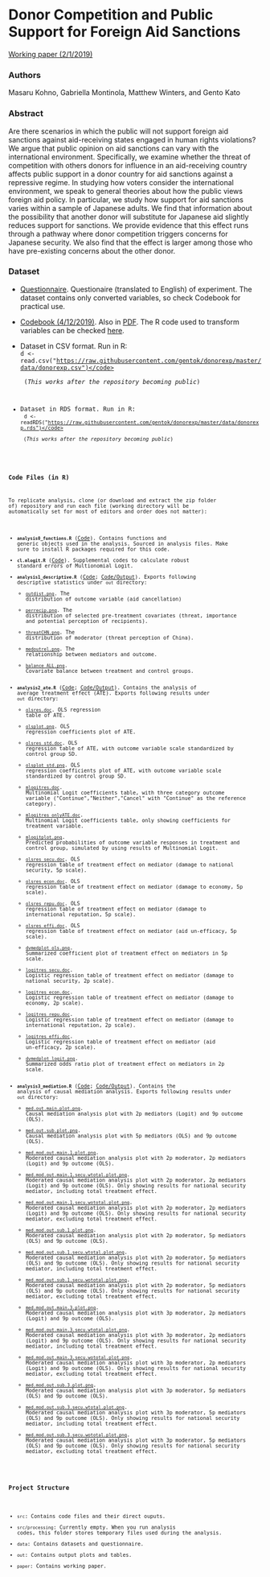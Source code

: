 # Donor Competition and Public Support for Foreign Aid Sanctions

[Working paper (2/1/2019)](paper/DonorCompetition_v2.4.pdf)

### Authors 
Masaru Kohno, Gabriella Montinola, Matthew Winters, and Gento Kato

### Abstract
Are there scenarios in which the public will not support foreign aid sanctions against aid-receiving states engaged in human rights violations? We argue that public opinion on aid sanctions can vary with the international environment. Specifically, we examine whether the threat of competition with others donors for influence in an aid-receiving country affects public support in a donor country for aid sanctions against a repressive regime. In studying how voters consider the international environment, we speak to general theories about how the public views foreign aid policy. In particular, we study how support for aid sanctions varies within a sample of Japanese adults.  We find that information about the possibility that another donor will substitute for Japanese aid slightly reduces support for sanctions.  We provide evidence that this effect runs through a pathway where donor competition triggers concerns for Japanese security.  We also find that the effect is larger among those who have pre-existing concerns about the other donor.

### Dataset

* [Questionnaire](data/Questionnaire_English.pdf). Questionaire (translated to English) of experiment. The dataset contains only converted variables, so check Codebook for practical use.

* [Codebook (4/12/2019)](src/data_recode.md). Also in [PDF](src/data_recode.pdf). The R code used to transform variables can be checked [here](src/data_recode.R).

* Dataset in CSV format. Run in R: <br> <code>d <- read.csv("https://raw.githubusercontent.com/gentok/donorexp/master/data/donorexp.csv")</code> <br> (*This works after the repository becoming public*)

* Dataset in RDS format. Run in R: <br> <code>d <- readRDS("https://raw.githubusercontent.com/gentok/donorexp/master/data/donorexp.rds")</code> <br> (*This works after the repository becoming public*)

### Code Files (in R)

To replicate analysis, clone (or download and extract the zip folder of) repository and run each file (working directory will be automatically set for most of editors and order does not matter):

* <code>**analysis0_functions.R**</code> ([Code](src/analysis0_functions.R)). Contains functions and generic objects used in the analysis. Sourced in analysis files. Make sure to install R packages required for this code.
* <code>**cl.mlogit.R**</code> ([Code](src/cl.mlogit.R)). Supplemental codes to calculate robust standard errors of Multionomial Logit.
* <code>**analysis1_descriptive.R**</code> ([Code](src/analysis1_descriptive.R); [Code/Output](src/analysis1_descriptive.md)). Exports following descriptive statistics under <code>out</code> directory:
    * [<code>outdist.png</code>](out/outdist.png). The distribution of outcome variable (aid cancellation)
    * [<code>perrecip.png</code>](out/perrecip.png). The distribution of selected pre-treatment covariates (threat, importance and potential perception of recipients).
    * [<code>threatCHN.png</code>](out/threatCHN.png). The distribution of moderator (threat perception of China).
    * [<code>medoutrel.png</code>](out/medoutrel.png). The relationship between mediators and outcome.
    * [<code>balance_ALL.png</code>](out/balance_ALL.png). Covariate balance between treatment and control groups.
* <code>**analysis2_ate.R**</code> ([Code](src/analysis2_ate.R); [Code/Output](src/analysis2_ate.md)). Contains the analysis of average treatment effect (ATE). Exports following results under <code>out</code> directory:
    * [<code>olsres.doc</code>](out/olsres.doc). OLS regression table of ATE.
    * [<code>olsplot.png</code>](out/olsplot.png). OLS regression coefficients plot of ATE.
    * [<code>olsres_std.doc</code>](out/olsres_std.doc). OLS regression table of ATE, with outcome variable scale standardized by control group SD.
    * [<code>olsplot_std.png</code>](out/olsplot_std.png). OLS regression coefficients plot of ATE, with outcome variable scale standardized by control group SD.
    * [<code>mlogitres.doc</code>](out/mlogitres.doc). Multinomial Logit coefficients table, with three category outcome variable ("Continue","Neither","Cancel" with "Continue" as the reference category).
    * [<code>mlogitres_onlyATE.doc</code>](out/mlogitres_onlyATE.doc). Multinomial Logit coefficients table, only showing coefficients for treatment variable.
    * [<code>mlogitplot.png</code>](out/mlogitplot.png). Predicted probabilities of outcome variable responses in treatment and control group, simulated by using results of Multinomial Logit.
    * [<code>olsres_secu.doc</code>](out/olsres_secu.doc). OLS regression table of treatment effect on mediator (damage to national security, 5p scale).
    * [<code>olsres_econ.doc</code>](out/olsres_econ.doc). OLS regression table of treatment effect on mediator (damage to economy, 5p scale).
    * [<code>olsres_repu.doc</code>](out/olsres_repu.doc). OLS regression table of treatment effect on mediator (damage to international reputation, 5p scale).
    * [<code>olsres_effi.doc</code>](out/olsres_effi.doc). OLS regression table of treatment effect on mediator (aid un-efficacy, 5p scale).
    * [<code>dvmedplot_ols.png</code>](out/dvmedplot_ols.png). Summarized coefficient plot of treatment effect on mediators in 5p scale.
    * [<code>logitres_secu.doc</code>](out/logitres_secu.doc). Logistic regression table of treatment effect on mediator (damage to national security, 2p scale).
    * [<code>logitres_econ.doc</code>](out/logitres_econ.doc). Logistic regression table of treatment effect on mediator (damage to economy, 2p scale).
    * [<code>logitres_repu.doc</code>](out/logitres_repu.doc). Logistic regression table of treatment effect on mediator (damage to international reputation, 2p scale).
    * [<code>logitres_effi.doc</code>](out/logitres_effi.doc). Logistic regression table of treatment effect on mediator (aid un-efficacy, 2p scale).
    * [<code>dvmedplot_logit.png</code>](out/dvmedplot_logit.png). Summarized odds ratio plot of treatment effect on mediators in 2p scale.
* <code>**analysis3_mediation.R**</code> ([Code](src/analysis3_mediation.R); [Code/Output](src/analysis3_mediation.md)). Contains the analysis of causal mediation analysis. Exports following results under <code>out</code> directory:
    * [<code>med.out.main.plot.png</code>](out/med.out.main.plot.png). Causal mediation analysis plot with 2p mediators (Logit) and 9p outcome (OLS).
    * [<code>med.out.sub.plot.png</code>](out/med.out.main.plot.png). Causal mediation analysis plot with 5p mediators (OLS) and 9p outcome (OLS).
    * [<code>med.mod.out.main.1.plot.png</code>](out/med.mod.out.main.1.plot.png). Moderated causal mediation analysis plot with 2p moderator, 2p mediators (Logit) and 9p outcome (OLS).
    * [<code>med.mod.out.main.1.secu.wtotal.plot.png</code>](out/med.mod.out.main.1.secu.wtotal.plot.png). Moderated causal mediation analysis plot with 2p moderator, 2p mediators (Logit) and 9p outcome (OLS). Only showing results for national security mediator, including total treatment effect.
    * [<code>med.mod.out.main.1.secu.wototal.plot.png</code>](out/med.mod.out.main.1.secu.wototal.plot.png). Moderated causal mediation analysis plot with 2p moderator, 2p mediators (Logit) and 9p outcome (OLS). Only showing results for national security mediator, excluding total treatment effect.
    * [<code>med.mod.out.sub.1.plot.png</code>](out/med.mod.out.sub.1.plot.png). Moderated causal mediation analysis plot with 2p moderator, 5p mediators (OLS) and 9p outcome (OLS).
    * [<code>med.mod.out.sub.1.secu.wtotal.plot.png</code>](out/med.mod.out.sub.1.secu.wtotal.plot.png). Moderated causal mediation analysis plot with 2p moderator, 5p mediators (OLS) and 9p outcome (OLS). Only showing results for national security mediator, including total treatment effect.
    * [<code>med.mod.out.sub.1.secu.wototal.plot.png</code>](out/med.mod.out.sub.1.secu.wototal.plot.png). Moderated causal mediation analysis plot with 2p moderator, 5p mediators (OLS) and 9p outcome (OLS). Only showing results for national security mediator, excluding total treatment effect.
    * [<code>med.mod.out.main.3.plot.png</code>](out/med.mod.out.main.3.plot.png). Moderated causal mediation analysis plot with 3p moderator, 2p mediators (Logit) and 9p outcome (OLS).
    * [<code>med.mod.out.main.3.secu.wtotal.plot.png</code>](out/med.mod.out.main.3.secu.wtotal.plot.png). Moderated causal mediation analysis plot with 3p moderator, 2p mediators (Logit) and 9p outcome (OLS). Only showing results for national security mediator, including total treatment effect.
    * [<code>med.mod.out.main.3.secu.wototal.plot.png</code>](out/med.mod.out.main.3.secu.wototal.plot.png). Moderated causal mediation analysis plot with 3p moderator, 2p mediators (Logit) and 9p outcome (OLS). Only showing results for national security mediator, excluding total treatment effect.
    * [<code>med.mod.out.sub.3.plot.png</code>](out/med.mod.out.sub.3.plot.png). Moderated causal mediation analysis plot with 3p moderator, 5p mediators (OLS) and 9p outcome (OLS).
    * [<code>med.mod.out.sub.3.secu.wtotal.plot.png</code>](out/med.mod.out.sub.3.secu.wtotal.plot.png). Moderated causal mediation analysis plot with 3p moderator, 5p mediators (OLS) and 9p outcome (OLS). Only showing results for national security mediator, including total treatment effect.
    * [<code>med.mod.out.sub.3.secu.wototal.plot.png</code>](out/med.mod.out.sub.3.secu.wototal.plot.png). Moderated causal mediation analysis plot with 3p moderator, 5p mediators (OLS) and 9p outcome (OLS). Only showing results for national security mediator, excluding total treatment effect.

### Project Structure

* <code>src</code>: Contains code files and their direct ouputs.
* <code>src/processing</code>: Currently empty. When you run analysis codes, this folder stores temporary files used during the analysis.
* <code>data</code>: Contains datasets and questionnaire.
* <code>out</code>: Contains output plots and tables.
* <code>paper</code>: Contains working paper.
